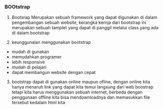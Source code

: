 ### BOOtstrap 

1. Bootsrap Merupakan sebuah framework yang dapat digunakan di dalam pengembangan sebuah website, kerangka kernja dari bootstrap ini merupakan sebuah tamplet yang dapat di panggil melalui class yang ada di dalam bootstrap

2. keunggunalan menggunakan bootstrap
 - mudah di gunakan
 - memudahkan programer
 - lebih responsive
 - mudah di pelajari 
 - dapat membangun website dengan cepat

3. bootstrap dapat di gunakan online maupun ofline, dengan online kita hanya menaruh link yang dapat kita temui langsung dari web boostrap tetapi kita harus menggunakan sebuah internet, berbeda dengan penggunaan offline kita bisa mendownloadnya dan memasukkan file tersebut kedalam html kita